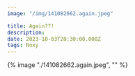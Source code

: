 ```yaml
---
image: "/img/141082662.again.jpeg"

title: Again??!
description: 
date: 2023-10-03T20:30:00.000Z
tags: Roxy
---
```

{% image "./141082662.again.jpeg", "" %}